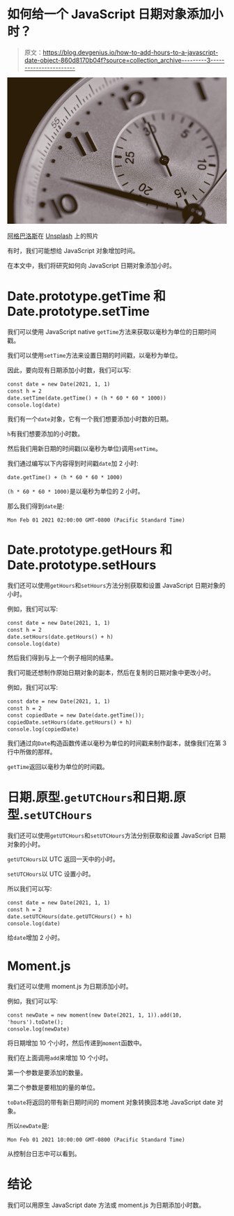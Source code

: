 # 如何给一个 JavaScript 日期对象添加小时？

> 原文：<https://blog.devgenius.io/how-to-add-hours-to-a-javascript-date-object-860d8170b04f?source=collection_archive---------3----------------------->

![](img/7e1d7f9a66a36f60519601b34b8afe63.png)

[阿格巴洛斯](https://unsplash.com/@agebarros?utm_source=medium&utm_medium=referral)在 [Unsplash](https://unsplash.com?utm_source=medium&utm_medium=referral) 上的照片

有时，我们可能想给 JavaScript 对象增加时间。

在本文中，我们将研究如何向 JavaScript 日期对象添加小时。

# Date.prototype.getTime 和 Date.prototype.setTime

我们可以使用 JavaScript native `getTime`方法来获取以毫秒为单位的日期时间戳。

我们可以使用`setTime`方法来设置日期的时间戳，以毫秒为单位。

因此，要向现有日期添加小时数，我们可以写:

```
const date = new Date(2021, 1, 1)
const h = 2
date.setTime(date.getTime() + (h * 60 * 60 * 1000))
console.log(date)
```

我们有一个`date`对象，它有一个我们想要添加小时数的日期。

`h`有我们想要添加的小时数。

然后我们用新日期的时间戳(以毫秒为单位)调用`setTime`。

我们通过编写以下内容得到时间戳`date`加 2 小时:

```
date.getTime() + (h * 60 * 60 * 1000)
```

`(h * 60 * 60 * 1000)`是以毫秒为单位的 2 小时。

那么我们得到`date`是:

```
Mon Feb 01 2021 02:00:00 GMT-0800 (Pacific Standard Time)
```

# Date.prototype.getHours 和 Date.prototype.setHours

我们还可以使用`getHours`和`setHours`方法分别获取和设置 JavaScript 日期对象的小时。

例如，我们可以写:

```
const date = new Date(2021, 1, 1)
const h = 2
date.setHours(date.getHours() + h)
console.log(date)
```

然后我们得到与上一个例子相同的结果。

我们可能还想制作原始日期对象的副本，然后在复制的日期对象中更改小时。

例如，我们可以写:

```
const date = new Date(2021, 1, 1)
const h = 2
const copiedDate = new Date(date.getTime());
copiedDate.setHours(date.getHours() + h)
console.log(copiedDate)
```

我们通过向`Date`构造函数传递以毫秒为单位的时间戳来制作副本，就像我们在第 3 行中所做的那样。

`getTime`返回以毫秒为单位的时间戳。

# 日期.原型.`getUTCHours`和日期.原型.`setUTCHours`

我们还可以使用`getUTCHours`和`setUTCHours`方法分别获取和设置 JavaScript 日期对象的小时。

`getUTCHours`以 UTC 返回一天中的小时。

`setUTCHours`以 UTC 设置小时。

所以我们可以写:

```
const date = new Date(2021, 1, 1)
const h = 2
date.setUTCHours(date.getUTCHours() + h)
console.log(date)
```

给`date`增加 2 小时。

# Moment.js

我们还可以使用 moment.js 为日期添加小时。

例如，我们可以写:

```
const newDate = new moment(new Date(2021, 1, 1)).add(10, 'hours').toDate();
console.log(newDate)
```

将日期增加 10 个小时，然后传递到`moment`函数中。

我们在上面调用`add`来增加 10 个小时。

第一个参数是要添加的数量。

第二个参数是要相加的量的单位。

`toDate`将返回的带有新日期时间的 moment 对象转换回本地 JavaScript date 对象。

所以`newDate`是:

```
Mon Feb 01 2021 10:00:00 GMT-0800 (Pacific Standard Time)
```

从控制台日志中可以看到。

# 结论

我们可以用原生 JavaScript date 方法或 moment.js 为日期添加小时数。